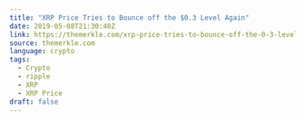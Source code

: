```yaml
---
title: "XRP Price Tries to Bounce off the $0.3 Level Again"
date: 2019-05-08T21:30:40Z
link: https://themerkle.com/xrp-price-tries-to-bounce-off-the-0-3-level-again/?utm_medium=RSS&utm_source=news.12bit.vn
source: themerkle.com
language: crypto
tags:
  - Crypto
  - ripple
  - XRP
  - XRP Price
draft: false
---
```

